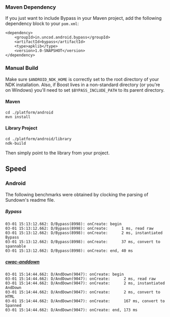 ### Maven Dependency
If you just want to include Bypass in your Maven project, add the following
dependency block to your `pom.xml`:

    <dependency>
        <groupId>in.uncod.android.bypass</groupId>
        <artifactId>bypass</artifactId>
        <type>apklib</type>
        <version>1.0-SNAPSHOT</version>
    </dependency>

### Manual Build
Make sure `$ANDROID_NDK_HOME` is correctly set to the root directory of your
NDK installation. Also, if Boost lives in a non-standard directory (or you're
on Windows) you'll need to set `$BYPASS_INCLUDE_PATH` to its parent directory.

#### Maven
    cd ./platform/android
    mvn install

#### Library Project
    cd ./platform/android/library
    ndk-build

Then simply point to the library from your project.

## Speed

### Android
The following benchmarks were obtained by clocking the parsing of Sundown's readme file.

##### Bypass
    03-01 15:13:12.662: D/Bypass(8998): onCreate: begin
    03-01 15:13:12.662: D/Bypass(8998): onCreate:      1 ms, read raw
    03-01 15:13:12.662: D/Bypass(8998): onCreate:      2 ms, instantiated Bypass
    03-01 15:13:12.662: D/Bypass(8998): onCreate:      37 ms, convert to spannable
    03-01 15:13:12.662: D/Bypass(8998): onCreate: end, 40 ms

##### [cwac-anddown](https://github.com/commonsguy/cwac-anddown)
    03-01 15:14:44.662: D/AndDown(9047): onCreate: begin
    03-01 15:14:44.662: D/AndDown(9047): onCreate:      2 ms, read raw
    03-01 15:14:44.662: D/AndDown(9047): onCreate:      2 ms, instantiated AndDown
    03-01 15:14:44.662: D/AndDown(9047): onCreate:      2 ms, convert to HTML
    03-01 15:14:44.662: D/AndDown(9047): onCreate:      167 ms, convert to Spanned
    03-01 15:14:44.662: D/AndDown(9047): onCreate: end, 173 ms
